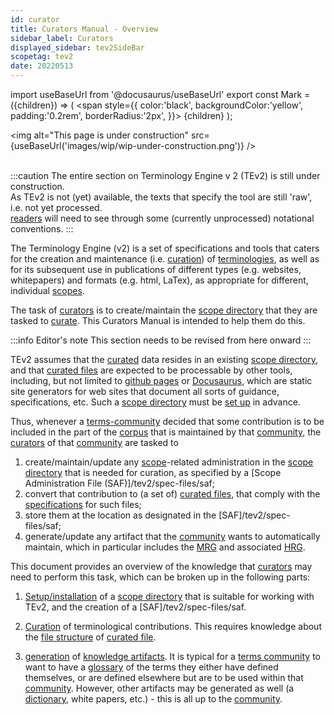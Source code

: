 ```yaml
---
id: curator
title: Curators Manual - Overview
sidebar_label: Curators
displayed_sidebar: tev2SideBar
scopetag: tev2
date: 20220513
---
```


import useBaseUrl from '@docusaurus/useBaseUrl'
export const Mark = ({children}) => (
  <span style={{ color:'black', backgroundColor:'yellow', padding:'0.2rem', borderRadius:'2px', }}>
    {children}
  </span> );

<img
  alt="This page is under construction"
  src={useBaseUrl('images/wip/wip-under-construction.png')}
/><br/><br/>

:::caution
The entire section on Terminology Engine v 2 (TEv2) is still under construction.<br/>
As TEv2 is not (yet) available, the texts that specify the tool are still 'raw', i.e. not yet processed.<br/>[readers](@) will need to see through some (currently unprocessed) notational conventions.
:::

The Terminology Engine (v2) is a set of specifications and tools that caters for the creation and maintenance (i.e. [curation](@)) of [terminologies](@), as well as for its subsequent use in publications of different types (e.g. websites, whitepapers) and formats (e.g. html, LaTex), as appropriate for different, individual [scopes](@).

The task of [curators](@) is to create/maintain the [scope directory](@) that they are tasked to [curate](@). This Curators Manual is intended to help them do this.

:::info Editor's note
This section needs to be revised from here onward
:::

TEv2 assumes that the [curated](@) data resides in an existing [scope directory](@), and that [curated files](@) are expected to be processable by other tools, including, but not limited to [github pages](https://pages.github.com/) or [Docusaurus](https://docusaurus.io/docs/docs-introduction), which are static site generators for web sites that document all sorts of guidance, specifications, etc. Such a [scope directory](@) must be [set up](/docs/tev2/manuals/tev2-installation) in advance.

Thus, whenever a [terms-community](@) decided that some contribution is to be included in the part of the [corpus](@) that is maintained by that [community](terms-community@), the [curators](@) of that [community](terms-community@) are tasked to

1. create/maintain/update any [scope](@)-related administration in the [scope directory](@) that is needed for curation, as specified by a [Scope Administration File (SAF)]/tev2/spec-files/saf;
2. convert that contribution to (a set of) [curated files](@), that comply with the [specifications](/docs/tev2/ctext) for such files;
3. store them at the location as designated in the [SAF]/tev2/spec-files/saf;
4. generate/update any artifact that the [community](terms-community@) wants to automatically maintain, which in particular includes the [MRG](@) and associated [HRG](@).

This document provides an overview of the knowledge that [curators](@) may need to perform this task, which can be broken up in the following parts:

1. [Setup/installation](/docs/tev2/manuals/tev2-installation) of a [scope directory](@) that is suitable for working with TEv2, and the creation of a [SAF]/tev2/spec-files/saf.

2. [Curation](@) of terminological contributions. This requires knowledge about the [file structure](/docs/tev2/ctext) of [curated file](@).

3. [generation](/docs/tev2/spec-tools/using-toolbox-tools) of [knowledge artifacts](@). It is typical for a [terms community](@) to want to have a [glossary](@) of the terms they either have defined themselves, or are defined elsewhere but are to be used within that [community](@). However, other artifacts may be generated as well (a [dictionary](@), white papers, etc.) - this is all up to the [community](@).